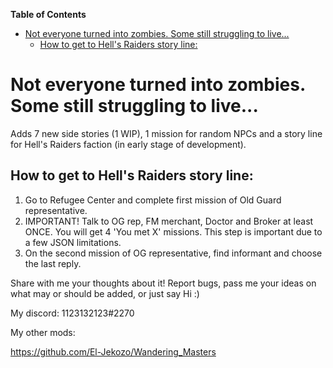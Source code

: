 <!-- START doctoc generated TOC please keep comment here to allow auto update -->
<!-- DON'T EDIT THIS SECTION, INSTEAD RE-RUN doctoc TO UPDATE -->
**Table of Contents**  

- [Not everyone turned into zombies. Some still struggling to live...](#not-everyone-turned-into-zombies-some-still-struggling-to-live)
  - [How to get to Hell's Raiders story line:](#how-to-get-to-hells-raiders-story-line)

<!-- END doctoc generated TOC please keep comment here to allow auto update -->

# Not everyone turned into zombies. Some still struggling to live...

Adds 7 new side stories (1 WIP), 1 mission for random NPCs and a story line for Hell's Raiders faction (in early stage of development).

## How to get to Hell's Raiders story line:

1. Go to Refugee Center and complete first mission of Old Guard representative.
2. IMPORTANT! Talk to OG rep, FM merchant, Doctor and Broker at least ONCE. You will get 4 'You met X' missions. This step is important due to a few JSON limitations.
3. On the second mission of OG representative, find informant and choose the last reply.

Share with me your thoughts about it! Report bugs, pass me your ideas on what may or should be added, or just say Hi :)

My discord: 1123132123#2270

My other mods:

https://github.com/El-Jekozo/Wandering_Masters
